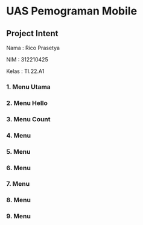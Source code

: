 # UAS Pemograman Mobile
## Project Intent

Nama : Rico Prasetya

NIM    : 312210425

Kelas  : TI.22.A1

### 1. Menu Utama
### 2. Menu Hello
### 3. Menu Count
### 4. Menu 
### 5. Menu
### 6. Menu
### 7. Menu
### 8. Menu
### 9. Menu
